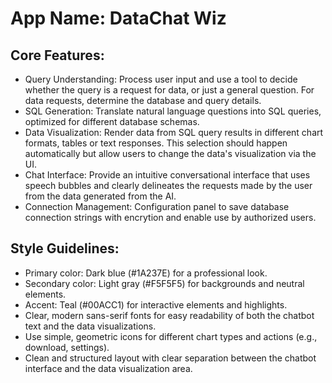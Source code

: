 # **App Name**: DataChat Wiz

## Core Features:

- Query Understanding: Process user input and use a tool to decide whether the query is a request for data, or just a general question. For data requests, determine the database and query details.
- SQL Generation: Translate natural language questions into SQL queries, optimized for different database schemas.
- Data Visualization: Render data from SQL query results in different chart formats, tables or text responses. This selection should happen automatically but allow users to change the data's visualization via the UI.
- Chat Interface: Provide an intuitive conversational interface that uses speech bubbles and clearly delineates the requests made by the user from the data generated from the AI.
- Connection Management: Configuration panel to save database connection strings with encrytion and enable use by authorized users.

## Style Guidelines:

- Primary color: Dark blue (#1A237E) for a professional look.
- Secondary color: Light gray (#F5F5F5) for backgrounds and neutral elements.
- Accent: Teal (#00ACC1) for interactive elements and highlights.
- Clear, modern sans-serif fonts for easy readability of both the chatbot text and the data visualizations.
- Use simple, geometric icons for different chart types and actions (e.g., download, settings).
- Clean and structured layout with clear separation between the chatbot interface and the data visualization area.